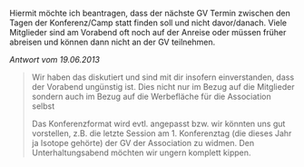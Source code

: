 Hiermit möchte ich beantragen, dass der nächste GV Termin zwischen den
Tagen der Konferenz/Camp statt finden soll und nicht davor/danach.
Viele Mitglieder sind am Vorabend oft noch auf der Anreise oder müssen
früher abreisen und können dann nicht an der GV teilnehmen.


*Antwort vom 19.06.2013*

> Wir haben das diskutiert und sind mit dir insofern einverstanden, dass der Vorabend ungünstig ist.
> Dies nicht nur im Bezug auf die Mitglieder sondern auch im Bezug auf die Werbefläche für die Association selbst
>
> Das Konferenzformat wird evtl. angepasst bzw. wir könnten uns gut vorstellen, z.B. die letzte Session am 1. Konferenztag (die dieses Jahr ja Isotope gehörte) der GV der Association zu widmen.
> Den Unterhaltungsabend möchten wir ungern komplett kippen.
